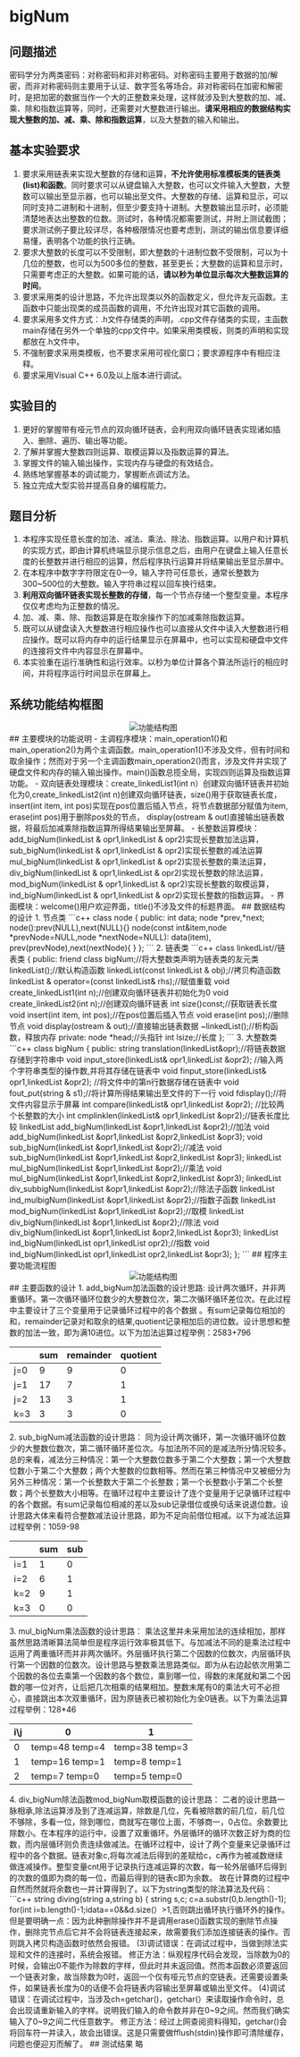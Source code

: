 # bigNum
## 问题描述
密码学分为两类密码：对称密码和非对称密码。对称密码主要用于数据的加/解密，而非对称密码则主要用于认证、数字签名等场合。非对称密码在加密和解密时，是把加密的数据当作一个大的正整数来处理，这样就涉及到大整数的加、减、乘、除和指数运算等，同时，还需要对大整数进行输出。**请采用相应的数据结构实现大整数的加、减、乘、除和指数运算**，以及大整数的输入和输出。
## 基本实验要求
1. 要求采用链表来实现大整数的存储和运算，**不允许使用标准模板类的链表类(list)和函数**。同时要求可以从键盘输入大整数，也可以文件输入大整数，大整数可以输出至显示器，也可以输出至文件。大整数的存储、运算和显示，可以同时支持二进制和十进制，但至少要支持十进制。大整数输出显示时，必须能清楚地表达出整数的位数。测试时，各种情况都需要测试，并附上测试截图；要求测试例子要比较详尽，各种极限情况也要考虑到，测试的输出信息要详细易懂，表明各个功能的执行正确。
2. 要求大整数的长度可以不受限制，即大整数的十进制位数不受限制，可以为十几位的整数，也可以为500多位的整数，甚至更长；大整数的运算和显示时，只需要考虑正的大整数。如果可能的话，**请以秒为单位显示每次大整数运算的时间**。
3. 要求采用类的设计思路，不允许出现类以外的函数定义，但允许友元函数。主函数中只能出现类的成员函数的调用，不允许出现对其它函数的调用。
4. 要求采用多文件方式：.h文件存储类的声明，.cpp文件存储类的实现，主函数main存储在另外一个单独的cpp文件中。如果采用类模板，则类的声明和实现都放在.h文件中。
5. 不强制要求采用类模板，也不要求采用可视化窗口；要求源程序中有相应注释。
6. 要求采用Visual C++ 6.0及以上版本进行调试。
## 实验目的
1. 更好的掌握带有哑元节点的双向循环链表，会利用双向循环链表实现诸如插入、删除、遍历、输出等功能。
2. 了解并掌握大整数四则运算、取模运算以及指数运算的算法。
3. 掌握文件的输入输出操作，实现内存与硬盘的有效结合。
4. 熟练地掌握基本的调试能力，掌握断点调试方法。
5. 独立完成大型实验并提高自身的编程能力。
## 题目分析
1. 本程序实现任意长度的加法、减法、乘法、除法、指数运算。以用户和计算机的实现方式，即由计算机终端显示提示信息之后，由用户在键盘上输入任意长度的长整数并进行相应的运算，然后程序执行运算并将结果输出至显示屏中。
2. 在本程序中数字字符限定在0—9，输入字符可任意长，通常长整数为300~500位的大整数。输入字符串过程以回车换行结束。
3. **利用双向循环链表实现长整数的存储**，每一个节点存储一个整型变量。本程序仅仅考虑均为正整数的情况。 
4. 加、减、乘、除、指数运算是在取余操作下的加减乘除指数运算。
5. 既可以从键盘读入大整数进行相应操作也可以直接从文件中读入大整数进行相应操作。既可以将内存中的运行结果显示在屏幕中，也可以实现和硬盘中文件的连接将文件中内容显示在屏幕中。
6. 本实验重在运行准确性和运行效率。以秒为单位计算各个算法所运行的相应时间，并将程序运行时间显示在屏幕上。
## 系统功能结构框图
<div align=center> 
  <img src="https://i.loli.net/2018/01/16/5a5d84bc897a2.png" alt="功能结构图">
</div>	
## 主要模块的功能说明
- 主调程序模块：main_operation1()和main_operation2()为两个主调函数。main_operation1()不涉及文件，但有时间和取余操作；然而对于另一个主调函数main_operation2()而言，涉及文件并实现了硬盘文件和内存的输入输出操作。main()函数总揽全局，实现四则运算及指数运算功能。
- 双向链表处理模块：create_linkedList1(int n）创建双向循环链表并初始化为0,create_linkedList2(int n)创建双向循环链表，size()用于获取链表长度，insert(int item, int pos)实现在pos位置后插入节点，将节点数据部分赋值为item, erase(int pos)用于删除pos处的节点， display(ostream & out)直接输出链表数据，将最后加减乘除指数运算所得结果输出至屏幕。
- 长整数运算模块：add_bigNum(linkedList & opr1,linkedList & opr2)实现长整数加法运算，sub_bigNum(linkedList & opr1,linkedList & opr2)实现长整数的减法运算mul_bigNum(linkedList & opr1,linkedList & opr2)实现长整数的乘法运算，div_bigNum(linkedList & opr1,linkedList & opr2)实现长整数的除法运算，mod_bigNum(linkedList & opr1,linkedList & opr2)实现长整数的取模运算，ind_bigNum(linkedList & opr1,linkedList & opr2)实现长整数的指数运算。
- 界面模块：welcome()用户欢迎界面，title()不涉及文件的标题界面。
## 数据结构的设计
1. 节点类
```c++
class node
{
    public:
      int data;     
      node *prev,*next;    
      node():prev(NULL),next(NULL){}	  
      node(const int&item,node *prevNode=NULL,node *nextNode=NULL):
      data(item), prev(prevNode),next(nextNode){ }
};
```
2. 链表类
```c++
class linkedList//链表类
{       
    public:
      friend class bigNum;//将大整数类声明为链表类的友元类      
      linkedList();//默认构造函数
      linkedList(const linkedList & obj);//拷贝构造函数
      linkedList & operator=(const linkedList& rhs);//赋值重载
      void create_linkedList1(int n);//创建双向循环链表并初始化为0
      void create_linkedList2(int n);//创建双向循环链表
      int size()const;//获取链表长度
      void insert(int item, int pos);//在pos位置后插入节点
      void erase(int pos);//删除节点
      void display(ostream & out);//直接输出链表数据
      ~linkedList();//析构函数，释放内存
    private:
      node *head;//头指针
      int lsize;//长度 
};
```
3. 大整数类
```c++
class bigNum
{
    public:
      string translation(linkedList&opr);//将链表数据存储到字符串中
      void input_store(linkedList& opr1,linkedList &opr2);
      //输入两个字符串类型的操作数,并将其存储在链表中
      void finput_store(linkedList& opr1,linkedList &opr2);
      //将文件中的第n行数据存储在链表中
      void fout_put(string & s1);//将计算所得结果输出至文件的下一行
      void fdisplay();//将文件内容显示于屏幕
      int  compare(linkedList& opr1,linkedList &opr2);
      //比较两个长整数的大小
      int  cmplinklen(linkedList& opr1,linkedList &opr2);//链表长度比较
      linkedList add_bigNum(linkedList &opr1,linkedList &opr2);//加法
      void add_bigNum(linkedList &opr1,linkedList &opr2,linkedList &opr3);
      void sub_bigNum(linkedList &opr1,linkedList &opr2);//减法
      void sub_bigNum(linkedList &opr1,linkedList &opr2,linkedList &opr3);
      linkedList mul_bigNum(linkedList &opr1,linkedList &opr2);//乘法
      void mul_bigNum(linkedList &opr1,linkedList &opr2,linkedList &opr3);
      linkedList div_subbigNum(linkedList &opr1,linkedList &opr2);//除法子函数
      linkedList ind_mulbigNum(linkedList &opr1,linkedList &opr2);//指数子函数
      linkedList mod_bigNum(linkedList &opr1,linkedList &opr2);//取模
      linkedList div_bigNum(linkedList &opr1,linkedList &opr2);//除法
      void div_bigNum(linkedList &opr1,linkedList &opr2,linkedList &opr3);
      linkedList ind_bigNum(linkedList opr1,linkedList opr2);//指数
      void ind_bigNum(linkedList opr1,linkedList opr2,linkedList &opr3);
};
```
## 程序主要功能流程图
<div align=center> 
  <img src="https://i.loli.net/2018/01/18/5a60508e147eb.png" alt="功能结构图" />
</div>
## 主要函数的设计
1. add_bigNum加法函数的设计思路:
设计两次循环，并非两重循环。第一次循环循环位数少的大整数位次，第二次循环循环差位次。在此过程中主要设计了三个变量用于记录循环过程中的各个数据 。有sum记录每位相加的和，remainder记录对和取余的结果,quotient记录相加后的进位数。设计思想和整数的加法一致，即为满10进位。以下为加法运算过程举例：2583+796
<table>
    <thead>
        <tr>
        	<th></th>
            <th>sum</th>
            <th>remainder</th>
            <th>quotient</th>
        </tr>
    </thead>
    <tbody>
        <tr>
            <td>j=0</td>
            <td>9</td>
            <td>9</td>
            <td>0</td>
        </tr>
        <tr>
            <td>j=1</td>
            <td>17</td>
            <td>7</td>
            <td>1</td>
        </tr>
        <tr>
            <td>j=2</td>
            <td>13</td>
            <td>3</td>
            <td>1</td>
        </tr>
        <tr>
            <td>k=3</td>
            <td>3</td>
            <td>3</td>
            <td>0</td>
        </tr>
    </tbody>
</table>
2. sub_bigNum减法函数的设计思路：
同为设计两次循环，第一次循环循环位数少的大整数位数次，第二循环循环差位次。与加法所不同的是减法所分情况较多。总的来看，减法分三种情况：第一个大整数位数多于第二个大整数；第一个大整数位数小于第二个大整数；两个大整数的位数相等。然而在第三种情况中又被细分为另外三种情况：第一个长整数大于第二个长整数；第一个长整数小于第二个长整数；两个长整数大小相等。在循环过程中主要设计了连个变量用于记录循环过程中的各个数据。有sum记录每位相减的差以及sub记录借位或换句话来说退位数。设计思路大体来看符合整数减法设计思路，即为不足向前借位相减。以下为减法运算过程举例：1059-98
<table>
    <thead>
        <tr>
        	<th></th>
            <th>sum</th>
            <th>sub</th>
        </tr>
    </thead>
    <tbody>
        <tr>
            <td>i=1</td>
            <td>1</td>
            <td>0</td>
        </tr>
        <tr>
            <td>i=2</td>
            <td>6</td>
            <td>1</td>
        </tr>
        <tr>
            <td>k=2</td>
            <td>9</td>
            <td>1</td>
        </tr>
        <tr>
            <td>k=3</td>
            <td>0</td>
            <td>0</td>
        </tr>
    </tbody>
</table>
3. mul_bigNum乘法函数的设计思路：
乘法这里并未采用加法的连续相加，那样虽然思路清晰算法简单但是程序运行效率极其低下。与加减法不同的是乘法过程中运用了两重循环而并非两次循环。外层循环执行第二个因数的位数次，内层循环执行第一个因数的位数次。设计思路与整数乘法思路类似。即为从右边起依次用第二个因数的各位去乘第一个因数的各个数位，乘到哪一位，得数的末尾就和第二个因数的哪一位对齐，让后把几次相乘的结果相加。整数末尾有0的乘法大可不必担心，直接跳出本次双重循环，因为原链表已被初始化为全0链表。以下为乘法运算过程举例：128*46
<table>
    <thead>
        <tr>
        	<th>i\j</th>
            <th>0</th>
            <th>1</th>
        </tr>
    </thead>
    <tbody>
        <tr>
            <td>0</td>
            <td>temp=48	  temp=4</td>
            <td>temp=38   temp=3</td>
        </tr>
        <tr>
            <td>1</td>
            <td>temp=16   temp=1</td>
            <td>temp=8    temp=1</td>
        </tr>
        <tr>
            <td>2</td>
            <td>temp=7    temp=0</td>
            <td>temp=5    temp=0</td>
        </tr>
    </tbody>
</table>
4. div_bigNum除法函数mod_bigNum取模函数的设计思路：
二者的设计思路一脉相承,除法运算涉及到了连减运算，除数是几位，先看被除数的前几位，前几位不够除，多看一位，除到哪位，商就写在哪位上面，不够商一，0占位。余数要比除数小。在本程序的运行中，设置了双重循环。外层循环的循环次数正好为商的位数，而内层循环则负责连续做减法。在循环过程中，设计了两个变量来记录循环过程中的各个数据。链表对象c,将每次减法后得到的差赋给c，c再作为被减数继续做连减操作。整型变量cnt用于记录执行连减运算的次数，每一轮外层循环后得到的次数的值即为商的每一位，而最后得到的链表c即为余数。 故在计算商的过程中自然而然就将余数也一并计算得到了。以下为string类型的除法算法及代码：
```c++
string diving(string a,string b)
{
	string s,c;
	c=a.substr(0,b.length()-1);
	for(int i=b.length()-1;i<a.length();i++)
	{
		int cnt=0;
		for(c=(c=="0"?string():c)+a[i];!numLess(c,b);cnt++)
		c=subing(c,b);
		s+=char(cnt+'0');
	}
	return s[0]=='0'?s.substr(1):s;
}
```
5. ind_bigNum指数函数：
指数运算可以分解为多次乘法运算，其中用到了连乘操作。故运行速率较为缓慢。由于和乘法类似，故在此处不做多余赘述。
## 实验验证分析
- 输入的形式和输入值的范围；
- 输出的形式；
- 程序所能达到的功能；
- 测试数据：正确的输入及输出结果；
1. 输入的形式：以字符串形式从键盘上输入或以字符串形式从硬盘中文件中输入；输入值得范围在0~9的数字字符。大整数的长度可以不受限制，即大整数的十进制位数不受限制，可以为十几位的整数，也可以为500多位的整数，甚至更长；
2. 输出的形式：重载了输出函数，将储存在链表每一个节点中的整型数据从头到尾一个一个输出至显示屏中
3. 程序所能达到的功能：实现由键盘输入的大整数的加、减、乘、除、取余、指数运算以及从硬盘文件中导入的大整数的加、减、乘、除、取余、指数运算并把计算所得结果输出至文件中保存。还可以将指定文件中的全部内容显示在屏幕上。程序中设计了程序运行时间记录，可以将程序的运行时间以秒为单位输出在屏幕上。
4. 程序测试
（1）程序运行环境为DOS界面，执行文件为长整数加减乘除指数运算
（2）进入演示程序后即显示文本方式的用户欢迎界面
5. 演示略
## 调度分析
1.
(1)技术问题：采用何种数据结构来存储并实现大整数的各种运算。
  解决方法：采用带有哑元节点的双向循环链表存储数据，并实现大整数运算。链表的每一个节点中存放一个整型数据，无论是插入删除还是倒叙遍历链表， 双向循环链表都比较方便。
(2)技术问题：在类内定义友元函数重载输出流出现错误。
  解决方法：在类外重载输出函数，将display(ostream & out)函数定义为链链表类内的成员函数，并用重载的输出函数调用display()函数实现链表中数据的直接输出。
(3)技术问题：操作正确无误但就是无法实现与硬盘文件的关联。
  解决方法：将文件保存在C盘会出现错误，如果更改文件保存路径将文件保存到D盘即可实现与文件的关联。
2.
(1)在大整数减法运算中涉及情况颇多，过程较为繁琐。大体上分为三种情况:第一个长整数的长度大于第二个长整数；第一个长整数的长度小于第二个长整数；两个长整数的长度相等。而第三种情况又被分割为三种情况：第一个长整数大于第二个长整数；第一个长整数小于第二个长整数；两个长整数大小相等。
(2)在减法运算过程中的较小数减较大数的过程中，结果会出现负值。要知道我们设计的双向循环链表的每一个节点保存一个整型变量，故”—”号无法作为整型数据插入到链表中，我们只能简单的凭借输出时将负号直接输出。
(3)在除法运算过程中如果使用一味的连减操作来实现除法功能的话会使程序的运行速率大大降低，甚至如果是几百位的大整数的话就无法跑出程序结果而使程序崩溃。在这里采用我们平常的整数除法算法会使程序运行速率大大提高，外层循环次数就是商最后的位数。
3.
(1)调试错误：在调试过程中，当返回一个链表对象进入拷贝构造函数出现问题
   修正方法：当定义了除了默认的构造函数之外的构造函数时，譬如拷贝构造函数。当调用拷贝构造函数时，系统不会自动调用默认的构造函数。因为哑元节点实是在默认的构造函数中定义的，所以调用本程序原本设计的拷贝构造函数时不会创建哑元节点，故应该在拷贝构造函数中加入哑元节点的构建。
(2)调试错误：在调试过程中，当计算12321/1202的值时，结果会出现错误。与计算机计算出的真实结果有较大偏差。
   修正方法：经过断点调试发现，除法子函数即自定义的专门用于除法的减法函数做差之后的结果会出现0030诸如此类的状况。故针对此类错误，只需要在子函数尾部加上循环删除0即可，但循环进行条件应为ptr4->data==0&&d.size(）>1,否则跳出循环执行循环外的操作。但是要明确一点：因为此种删除操作并不是调用erase()函数实现的删除节点操作，删除完节点后它并不会将链表连接起来，故需要我们添加连接链表的操作。否则跳入拷贝构造函数时依然会报错。
(3)调试错误：在调试过程中，当做到除法实现和文件的连接时，系统会报错。
   修正方法：纵观程序代码会发现，当除数为0的时候，会输出0不能作为除数的字样，但此时并未返回值。然而本函数必须要返回一个链表对象，故当除数为0时，返回一个仅有哑元节点的空链表。还需要设置条件，如果链表长度为0的话便不会将链表内容输出至屏幕或输出至文件。
(4)调试错误：在调试过程中，当涉及ch=getchar()，getchar(）来读取操作命令时，总会出现请重新输入的字样。说明我们输入的命令数并非在0~9之间。然而我们确实输入了0~9之间二代任意数字。
   修正方法：经过上网查阅资料得知，getchar()会将回车符一并读入，故会出错误。这是只需要做fflush(stdin)操作即可清除缓存，问题也便迎刃而解了。
## 测试结果
略
